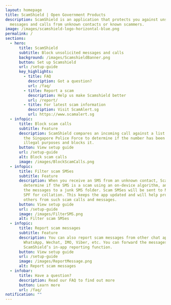 ```yaml
---
layout: homepage
title: ScamShield | Open Government Products
description: ScamShield is an application that protects you against unsolicited
  messages and calls from unknown contacts or known scammers.
image: /images/scamshield-logo-horizontal-blue.png
permalink: /
sections:
  - hero:
      title: ScamShield
      subtitle: Block unsolicited messages and calls
      background: /images/ScamshieldBanner.png
      button: Set up Scamshield
      url: /setup-guide
      key_highlights:
        - title: FAQ
          description: Got a question?
          url: /faq/
        - title: Report a scam
          description: Help us make Scamshield better
          url: /report/
        - title: For latest scam information
          description: Visit ScamAlert.sg
          url: https://www.scamalert.sg
  - infopic:
      title: Block scam calls
      subtitle: Feature
      description: ScamShield compares an incoming call against a list maintained by
        the Singapore Police Force to determine if the number has been used for
        illegal purposes and blocks it.
      button: View setup guide
      url: /setup-guide
      alt: Block scam calls
      image: /images/BlockScamCalls.png
  - infopic:
      title: Filter scam SMSes
      subtitle: Feature
      description: When you receive an SMS from an unknown contact, ScamShield will
        determine if the SMS is a scam using an on-device algorithm, and filter
        the messages to a junk SMS folder. Scam SMSes will be sent to NCPC and
        SPF for collation. This keeps the app updated and will help protect
        others from such scam calls and messages.
      button: View setup guide
      url: /setup-guide
      image: /images/FilterSMS.png
      alt: Filter scam SMSes
  - infopic:
      title: Report scam messages
      subtitle: Feature
      description: You can also report scam messages from other chat apps such as
        WhatsApp, Wechat, IMO, Viber, etc. You can forward the messages via
        ScamShield’s in-app reporting function.
      button: View setup guide
      url: /setup-guide
      image: /images/ReportMessage.png
      alt: Report scam messages
  - infobar:
      title: Have a question?
      description: Read our FAQ to find out more
      button: Learn more
      url: /faq/
notification: ""
---
```

